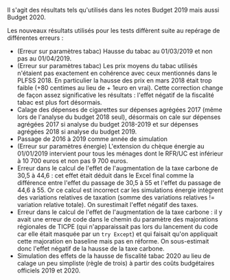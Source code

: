 Il s'agit des résultats tels qu'utilisés dans les notes Budget 2019 mais aussi Budget 2020.

Les nouveaux résultats utilisés pour les tests diffèrent suite au repérage de différentes erreurs :

  - (Erreur sur paramètres tabac) Hausse du tabac au 01/03/2019 et non pas au 01/04/2019.
  - (Erreur sur paramètres tabac) Les prix moyens du tabac utilisés n'étaient pas exactement en cohérence avec ceux mentionnés dans le PLFSS 2018. En particulier la hausse des prix en mars 2018 était trop faible (+80 centimes au lieu de + 1euro en vrai). Cette correction change de façon assez significative les résultats : l'effet négatif de la fiscalité tabac est plus fort désormais.
  - Calage des dépenses de cigarettes sur dépenses agrégées 2017 (même lors de l'analyse du budget 2018 seul), désormais on cale sur dépenses agrégées 2017 si analyse du budget 2018-2019 et sur dépenses agrégées 2018 si analyse du budget 2019.
  - Passage de 2016 à 2019 comme année de simulation
  - (Erreur sur paramètres énergie) L'extension du chèque énergie au 01/01/2019 intervient pour tous les ménages dont le RFR/UC est inférieur à 10 700 euros et non pas 9 700 euros.
  - Erreur dans le calcul de l'effet de l'augmentation de la taxe carbone de 30,5 à 44,6 :
  cet effet était déduit dans le Excel final comme la différence entre l'effet du passage de 30,5 à 55 et l'effet du passage de 44,6 à 55. Or ce calcul est incorrect car les simulations énergie intègrent des variations relatives de taxation (somme des variations relatives != variation relative totale). On surestimait l'effet négatif des taxes.
  - Erreur dans le calcul de l'effet de l'augmentation de la taxe carbone : il y avait une erreur de code dans le chemin du paramètre des majorations régionales de TICPE (qui n'apparaissait pas lors du lancement du code car elle était masquée par un `try Except`) et qui faisait qu'on appliquait cette majoration en baseline mais pas en réforme. On sous-estimait donc l'effet négatif de la hausse de la taxe carbone.
  - Simulation des effets de la hausse de fiscalité tabac 2020 au lieu de calage un peu simpliste (règle de trois) à partir des coûts budgétaires officiels 2019 et 2020.